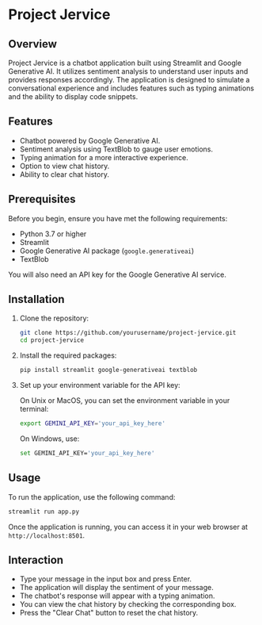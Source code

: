 
# Project Jervice

## Overview

Project Jervice is a chatbot application built using Streamlit and Google Generative AI. It utilizes sentiment analysis to understand user inputs and provides responses accordingly. The application is designed to simulate a conversational experience and includes features such as typing animations and the ability to display code snippets.

## Features

- Chatbot powered by Google Generative AI.
- Sentiment analysis using TextBlob to gauge user emotions.
- Typing animation for a more interactive experience.
- Option to view chat history.
- Ability to clear chat history.

## Prerequisites

Before you begin, ensure you have met the following requirements:

- Python 3.7 or higher
- Streamlit
- Google Generative AI package (`google.generativeai`)
- TextBlob

You will also need an API key for the Google Generative AI service.

## Installation

1. Clone the repository:

   ```bash
   git clone https://github.com/yourusername/project-jervice.git
   cd project-jervice
   ```

2. Install the required packages:

   ```bash
   pip install streamlit google-generativeai textblob
   ```

3. Set up your environment variable for the API key:

   On Unix or MacOS, you can set the environment variable in your terminal:

   ```bash
   export GEMINI_API_KEY='your_api_key_here'
   ```

   On Windows, use:

   ```bash
   set GEMINI_API_KEY='your_api_key_here'
   ```

## Usage

To run the application, use the following command:

```bash
streamlit run app.py
```

Once the application is running, you can access it in your web browser at `http://localhost:8501`.

## Interaction

- Type your message in the input box and press Enter.
- The application will display the sentiment of your message.
- The chatbot's response will appear with a typing animation.
- You can view the chat history by checking the corresponding box.
- Press the "Clear Chat" button to reset the chat history.


